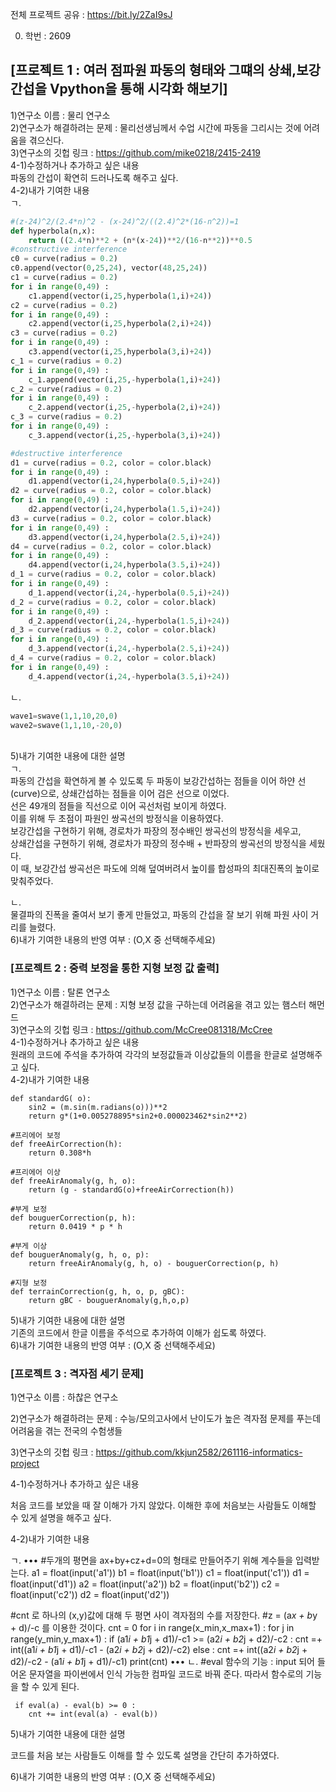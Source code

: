 전체 프로젝트 공유 : https://bit.ly/2ZaI9sJ

0. 학번 : 2609

## [프로젝트 1 : 여러 점파원 파동의 형태와 그떄의 상쇄,보강 간섭을 Vpython을 통해 시각화 해보기]<br>
1)연구소 이름 : 물리 연구소<br>
2)연구소가 해결하려는 문제 : 물리선생님께서  수업 시간에 파동을 그리시는 것에 어려움을 겪으신다.<br>
3)연구소의 깃헙 링크 : https://github.com/mike0218/2415-2419<br>
4-1)수정하거나 추가하고 싶은 내용<br>
파동의 간섭이 확연히 드러나도록 해주고 싶다.<br>
4-2)내가 기여한 내용<br>
ㄱ. 
```python
#(z-24)^2/(2.4*n)^2 - (x-24)^2/((2.4)^2*(16-n^2))=1  
def hyperbola(n,x):
    return ((2.4*n)**2 + (n*(x-24))**2/(16-n**2))**0.5
#constructive interference
c0 = curve(radius = 0.2)
c0.append(vector(0,25,24), vector(48,25,24))
c1 = curve(radius = 0.2)
for i in range(0,49) :
    c1.append(vector(i,25,hyperbola(1,i)+24))
c2 = curve(radius = 0.2)
for i in range(0,49) :
    c2.append(vector(i,25,hyperbola(2,i)+24))
c3 = curve(radius = 0.2)
for i in range(0,49) :
    c3.append(vector(i,25,hyperbola(3,i)+24))
c_1 = curve(radius = 0.2)
for i in range(0,49) :
    c_1.append(vector(i,25,-hyperbola(1,i)+24))
c_2 = curve(radius = 0.2)
for i in range(0,49) :
    c_2.append(vector(i,25,-hyperbola(2,i)+24))
c_3 = curve(radius = 0.2)
for i in range(0,49) :
    c_3.append(vector(i,25,-hyperbola(3,i)+24))

#destructive interference
d1 = curve(radius = 0.2, color = color.black)
for i in range(0,49) :
    d1.append(vector(i,24,hyperbola(0.5,i)+24))
d2 = curve(radius = 0.2, color = color.black)
for i in range(0,49) :
    d2.append(vector(i,24,hyperbola(1.5,i)+24))
d3 = curve(radius = 0.2, color = color.black)
for i in range(0,49) :
    d3.append(vector(i,24,hyperbola(2.5,i)+24))
d4 = curve(radius = 0.2, color = color.black)
for i in range(0,49) :
    d4.append(vector(i,24,hyperbola(3.5,i)+24))
d_1 = curve(radius = 0.2, color = color.black)
for i in range(0,49) :
    d_1.append(vector(i,24,-hyperbola(0.5,i)+24))
d_2 = curve(radius = 0.2, color = color.black)
for i in range(0,49) :
    d_2.append(vector(i,24,-hyperbola(1.5,i)+24))
d_3 = curve(radius = 0.2, color = color.black)
for i in range(0,49) :
    d_3.append(vector(i,24,-hyperbola(2.5,i)+24))
d_4 = curve(radius = 0.2, color = color.black)
for i in range(0,49) :
    d_4.append(vector(i,24,-hyperbola(3.5,i)+24))
```

ㄴ.

```python
wave1=swave(1,1,10,20,0)
wave2=swave(1,1,10,-20,0)
```

<br>
5)내가 기여한 내용에 대한 설명<br>
ㄱ. <br>
파동의 간섭을 확연하게 볼 수 있도록 두 파동이 보강간섭하는 점들을 이어 하얀 선(curve)으로, 상쇄간섭하는 점들을 이어 검은 선으로 이었다.<br>
선은 49개의 점들을 직선으로 이어 곡선처럼 보이게 하였다.<br>
이를 위해 두 초점이 파원인 쌍곡선의 방정식을 이용하였다.<br>
보강간섭을 구현하기 위해, 경로차가 파장의 정수배인 쌍곡선의 방정식을 세우고, <br>
상쇄간섭을 구현하기 위해, 경로차가 파장의 정수배 + 반파장의 쌍곡선의 방정식을 세웠다.<br>
이 때, 보강간섭 쌍곡선은 파도에 의해 덮여버려서 높이를 합성파의 최대진폭의 높이로 맞춰주었다.<br>

ㄴ. <br>
물결파의 진폭을 줄여서 보기 좋게 만들었고, 파동의 간섭을 잘 보기 위해 파원 사이 거리를 늘렸다.<br>
6)내가 기여한 내용의 반영 여부 : (O,X 중 선택해주세요)<br>

### [프로젝트 2 : 중력 보정을 통한 지형 보정 값 출력]<br>
1)연구소 이름 : 탈론 연구소<br>
2)연구소가 해결하려는 문제 : 지형 보정 값을  구하는데 어려움을 겪고 있는 햄스터 해먼드<br>
3)연구소의 깃헙 링크 : https://github.com/McCree081318/McCree<br>
4-1)수정하거나 추가하고 싶은 내용<br>
원래의 코드에 주석을 추가하여 각각의 보정값들과 이상값들의 이름을 한글로 설명해주고 싶다.<br>
4-2)내가 기여한 내용<br>
```#표준중력
def standardG( o):
    sin2 = (m.sin(m.radians(o)))**2
    return g*(1+0.005278895*sin2+0.000023462*sin2**2)

#프리에어 보정
def freeAirCorrection(h):
    return 0.308*h

#프리에어 이상
def freeAirAnomaly(g, h, o):
    return (g - standardG(o)+freeAirCorrection(h))

#부게 보정
def bouguerCorrection(p, h):
    return 0.0419 * p * h

#부게 이상
def bouguerAnomaly(g, h, o, p):
    return freeAirAnomaly(g, h, o) - bouguerCorrection(p, h)

#지형 보정
def terrainCorrection(g, h, o, p, gBC):
    return gBC - bouguerAnomaly(g,h,o,p)
```

5)내가 기여한 내용에 대한 설명<br>
기존의 코드에서 한글 이름을 주석으로 추가하여 이해가 쉽도록 하였다.<br>
6)내가 기여한 내용의 반영 여부 : (O,X 중 선택해주세요)<br>

### [프로젝트 3 : 격자점 세기 문제]
1)연구소 이름 : 하찮은 연구소

2)연구소가 해결하려는 문제 : 수능/모의고사에서 난이도가 높은 격자점 문제를 푸는데 어려움을 겪는 전국의 수험생들

3)연구소의 깃헙 링크 : https://github.com/kkjun2582/261116-informatics-project

4-1)수정하거나 추가하고 싶은 내용

처음 코드를 보았을 때 잘 이해가 가지 않았다. 이해한 후에 처음보는 사람들도 이해할 수 있게 설명을 해주고 싶다.

4-2)내가 기여한 내용

ㄱ.
•••
#두개의 평면을 ax+by+cz+d=0의 형태로 만들어주기 위해 계수들을 입력받는다.
a1 = float(input('a1'))
b1 = float(input('b1'))
c1 = float(input('c1'))
d1 = float(input('d1'))
a2 = float(input('a2'))
b2 = float(input('b2'))
c2 = float(input('c2'))
d2 = float(input('d2'))

#cnt 로 하나의 (x,y)값에 대해 두 평면 사이 격자점의 수를 저장한다.
#z = (a*x + b*y + d)/-c 를 이용한 것이다.
cnt = 0
for i in range(x_min,x_max+1) :
    for j in range(y_min,y_max+1) :
        if (a1*i + b1*j + d1)/-c1 >= (a2*i + b2*j + d2)/-c2 :
            cnt =+ int((a1*i + b1*j + d1)/-c1 - (a2*i + b2*j + d2)/-c2)
        else : 
            cnt =+ int((a2*i + b2*j + d2)/-c2 - (a1*i + b1*j + d1)/-c1)
print(cnt)
•••
ㄴ.
#eval 함수의 기능 : input 되어 들어온 문자열을 파이썬에서 인식 가능한 컴파일 코드로 바꿔 준다. 따라서 함수로의 기능을 할 수 있게 된다. 

     if eval(a) - eval(b) >= 0 :
        cnt += int(eval(a) - eval(b))
5)내가 기여한 내용에 대한 설명

코드를 처음 보는 사람들도 이해를 할 수 있도록 설명을 간단히 추가하였다.

6)내가 기여한 내용의 반영 여부 : (O,X 중 선택해주세요)

